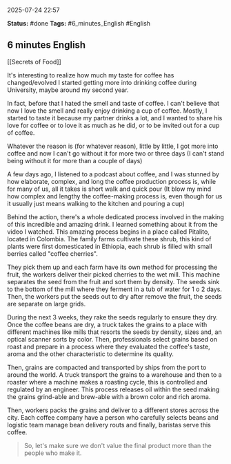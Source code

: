 2025-07-24 22:57

**Status:** #done 
**Tags:** #6_minutes_English #English 

## 6 minutes English
[[Secrets of Food]]

It's interesting to realize how much my taste for coffee has changed/evolved
I started getting more into drinking coffee during University, maybe around my second year.

In fact, before that I hated the smell and taste of coffee. I can't believe that now I love the smell and really enjoy drinking a cup of coffee.
Mostly, I started to taste it because my partner drinks a lot, and I wanted to share his love for coffee or to love it as much as he did, or to be invited out for a cup of coffee.

Whatever the reason is (for whatever reason), little by little, I got more into coffee and now I can't go without it for more two or three days (I can't stand being without it for more than a couple of days)

A few days ago, I listened to a podcast about coffee, and I was stunned by how elaborate, complex, and long the coffee production process is, while for many of us, all it takes is short walk and quick pour
(It blow my mind how complex and lengthy the coffee-making process is, even though for us it usually just means walking to the kitchen and pouring a cup)

Behind the action, there's a whole dedicated process involved in the making of this incredible and amazing drink.
I learned something about it from the video I watched. This amazing process begins in a place called Pitalito, located in Colombia.
The family farms cultivate these shrub, this kind of plants were  first domesticated in Ethiopia, each shrub is filled with small berries called "coffee cherries".

They pick them up and each farm have its own method for processing the fruit, the workers deliver their picked cherries to the wet mill.
This machine separates the seed from the fruit and sort them by density. The seeds sink to the bottom of the mill where they ferment in a tub of water for 1 o 2 days.
Then, the workers put the seeds out to dry after remove the fruit, the seeds are separate on large grids.

During the next 3 weeks, they rake the seeds regularly to ensure they dry. 
Once the coffee beans are dry, a truck takes the grains to a place with different machines like mills that resorts the seeds by density, sizes and, an optical scanner sorts by color.
Then, professionals select grains based on roast and prepare in a process where they evaluated the coffee's taste, aroma and the other characteristic to determine its quality. 

Then, grains are compacted and transported by ships from the port to around the world. A truck transport the grains to a warehouse and then to a roaster where a machine makes a roasting cycle, this is controlled and regulated by an engineer. 
This process releases oil within the seed making the grains grind-able and brew-able with a brown color and rich aroma.

Then, workers packs the grains and deliver to a different stores across the city. Each coffee company have a person who carefully selects beans and logistic team manage bean delivery routs and finally, baristas serve this coffee.

>So, let's make sure we don't value the final product more than the people who make it.



